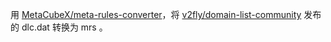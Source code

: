 用 [MetaCubeX/meta-rules-converter](https://github.com/MetaCubeX/meta-rules-converter)，将 [v2fly/domain-list-community](https://github.com/v2fly/domain-list-community) 发布的 dlc.dat 转换为 mrs 。
